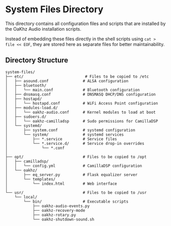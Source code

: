 # System Files Directory

This directory contains all configuration files and scripts that are installed by the OaKhz Audio installation scripts.

Instead of embedding these files directly in the shell scripts using `cat > file << EOF`, they are stored here as separate files for better maintainability.

## Directory Structure

```
system-files/
├── etc/                           # Files to be copied to /etc
│   ├── asound.conf               # ALSA configuration
│   ├── bluetooth/
│   │   └── main.conf             # Bluetooth configuration
│   ├── dnsmasq.conf              # DNSMASQ DHCP/DNS configuration
│   ├── hostapd/
│   │   └── hostapd.conf          # WiFi Access Point configuration
│   ├── modules-load.d/
│   │   └── oakhz-audio.conf      # Kernel modules to load at boot
│   ├── sudoers.d/
│   │   └── oakhz-camilladsp      # Sudo permissions for CamillaDSP
│   └── systemd/
│       ├── system.conf           # systemd configuration
│       └── system/               # systemd services
│           ├── *.service         # Service files
│           └── *.service.d/      # Service drop-in overrides
│               └── *.conf
│
├── opt/                          # Files to be copied to /opt
│   ├── camilladsp/
│   │   └── config.yml            # CamillaDSP configuration
│   └── oakhz/
│       ├── eq_server.py          # Flask equalizer server
│       └── templates/
│           └── index.html        # Web interface
│
└── usr/                          # Files to be copied to /usr
    └── local/
        └── bin/                  # Executable scripts
            ├── oakhz-audio-events.py
            ├── oakhz-recovery-mode
            ├── oakhz-rotary.py
            └── oakhz-shutdown-sound.sh
```